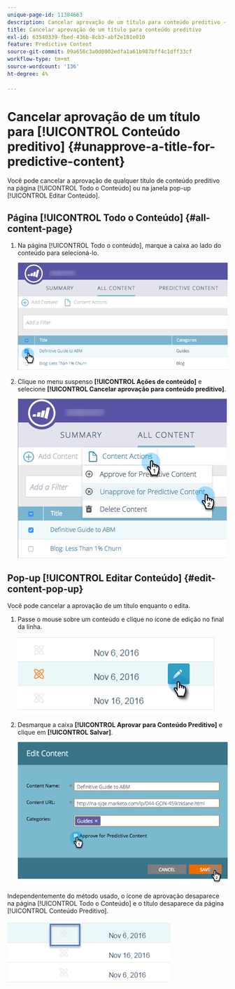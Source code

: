 ```yaml
---
unique-page-id: 11384663
description: Cancelar aprovação de um título para conteúdo preditivo - Documentação do Marketo - Documentação do produto
title: Cancelar aprovação de um título para conteúdo preditivo
exl-id: 63540339-fbed-436b-8cb3-abf2e181e010
feature: Predictive Content
source-git-commit: 09a656c3a0d0002edfa1a61b987bff4c1dff33cf
workflow-type: tm+mt
source-wordcount: '136'
ht-degree: 4%

---
```


# Cancelar aprovação de um título para [!UICONTROL Conteúdo preditivo] {#unapprove-a-title-for-predictive-content}

Você pode cancelar a aprovação de qualquer título de conteúdo preditivo na página [!UICONTROL Todo o Conteúdo] ou na janela pop-up [!UICONTROL Editar Conteúdo].

## Página [!UICONTROL Todo o Conteúdo] {#all-content-page}

1. Na página [!UICONTROL Todo o conteúdo], marque a caixa ao lado do conteúdo para selecioná-lo.

   ![](assets/image2017-10-3-9-3a18-3a38.png)

1. Clique no menu suspenso **[!UICONTROL Ações de conteúdo]** e selecione **[!UICONTROL Cancelar aprovação para conteúdo preditivo]**.

   ![](assets/image2017-10-3-9-3a19-3a20.png)

## Pop-up [!UICONTROL Editar Conteúdo] {#edit-content-pop-up}

Você pode cancelar a aprovação de um título enquanto o edita.

1. Passe o mouse sobre um conteúdo e clique no ícone de edição no final da linha.

   ![](assets/click-icon-hand.png)

1. Desmarque a caixa **[!UICONTROL Aprovar para Conteúdo Preditivo]** e clique em **[!UICONTROL Salvar]**.

   ![](assets/image2017-10-3-9-3a20-3a17.png)

Independentemente do método usado, o ícone de aprovação desaparece na página [!UICONTROL Todo o Conteúdo] e o título desaparece da página [!UICONTROL Conteúdo Preditivo].

![](assets/unapprove-content-no-icon.png)
